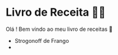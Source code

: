 # Livro de Receita :man_cook:

Olá ! Bem vindo ao meu livro de receitas :wave:

- Strogonoff de Frango
- 





